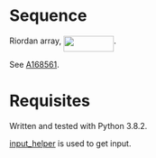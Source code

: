 # Sequence
Riordan array, <img src="/sequence6/tex/677012e159d4ce0a75043bbef500465a.svg?invert_in_darkmode&sanitize=true" align=middle width=89.37471344999999pt height=27.77565449999998pt/>.

See [A168561](https://oeis.org/A168561).

# Requisites
Written and tested with Python 3.8.2.

[input_helper](https://github.com/XPhyro/input_helper) is used to get input.

